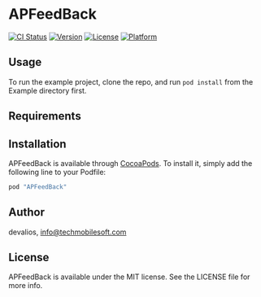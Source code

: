 # APFeedBack

[![CI Status](http://img.shields.io/travis/devalios/APFeedBack.svg?style=flat)](https://travis-ci.org/devalios/APFeedBack)
[![Version](https://img.shields.io/cocoapods/v/APFeedBack.svg?style=flat)](http://cocoapods.org/pods/APFeedBack)
[![License](https://img.shields.io/cocoapods/l/APFeedBack.svg?style=flat)](http://cocoapods.org/pods/APFeedBack)
[![Platform](https://img.shields.io/cocoapods/p/APFeedBack.svg?style=flat)](http://cocoapods.org/pods/APFeedBack)

## Usage

To run the example project, clone the repo, and run `pod install` from the Example directory first.

## Requirements

## Installation

APFeedBack is available through [CocoaPods](http://cocoapods.org). To install
it, simply add the following line to your Podfile:

```ruby
pod "APFeedBack"
```

## Author

devalios, info@techmobilesoft.com

## License

APFeedBack is available under the MIT license. See the LICENSE file for more info.
